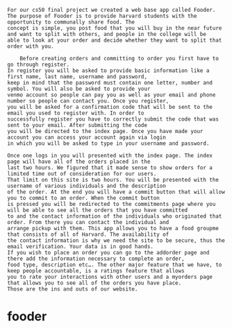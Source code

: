 	For our cs50 final project we created a web base app called Fooder.
	The purpose of Fooder is to provide harvard students with the opportunity to communally share food. The
	concept is simple, you post food that you will buy in the near future and want to split with others, and people in the college will be
	able to look at your order and decide whether they want to split that order with you.

		Before creating orders and committing to order you first have to go through register.
	In register you will be asked to provide basic information like a first name, last name, username and password,
	keep in mind that the password must contain one letter, number and symbol. You will also be asked to provide your
	venmo account so people can pay you as well as your email and phone number so people can contact you. Once you register,
	you will be asked for a confirmation code that will be sent to the email you used to register with. In order to
	successfully register you have to correctly submit the code that was sent to your email. After submitting the code
	you will be directed to the index page. Once you have made your account you can access your account again via login
	in which you will be asked to type in your username and password.

	Once one logs in you will presented with the index page. The index page will have all of the orders placed in the
	last two hours. We figured that it made sense to show orders for a limited time out of consideration for our users.
	That limit on this site is two hours. You will be presented with the username of various individuals and the description
	of the order. At the end you will have a commit button that will allow you to commit to an order. When the commit button
	is pressed you will be redirected to the commitments page where you will be able to see all the orders that you have committed
	to and the contact information of the individuals who originated that order. From there you can contact the individual and
	arrange pickup with them. This app allows you to have a food groupme that consists of all of Harvard. The availability of
	the contact information is why we need the site to be secure, thus the email verification. Your data is in good hands.
	If you wish to place an order you can go to the addorder page and there add the information necessary to complete an order,
	food type, description etc…. The other major feature that we have, to keep people accountable, is a ratings feature that allows
	you to rate your interactions with other users and a myorders page that allows you to see all of the orders you have place.
	Those are the ins and outs of our website.
# fooder
